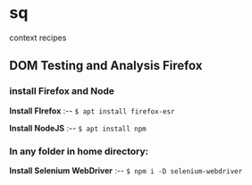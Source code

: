 # sq
context recipes

## DOM Testing and Analysis Firefox

### install Firefox and Node

**Install FIrefox** 
:-- 
`$ apt install firefox-esr`

**Install NodeJS** 
:-- 
`$ apt install npm`

### In any folder in home directory:

**Install Selenium WebDriver** 
:-- 
`$ npm i -D selenium-webdriver`


